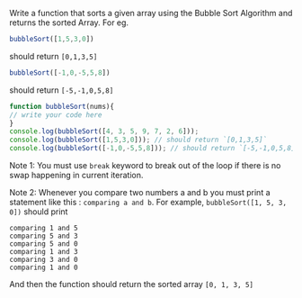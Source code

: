 Write a function that sorts a given array using the Bubble Sort Algorithm and returns the sorted Array.
For eg.
```js
bubbleSort([1,5,3,0])
```
should return `[0,1,3,5]`
```js
bubbleSort([-1,0,-5,5,8])
```
should return `[-5,-1,0,5,8]`


```js
function bubbleSort(nums){
// write your code here
}
console.log(bubbleSort([4, 3, 5, 9, 7, 2, 6]));
console.log(bubbleSort([1,5,3,0])); // should return `[0,1,3,5]`
console.log(bubbleSort([-1,0,-5,5,8])); // should return `[-5,-1,0,5,8]`

```
Note 1: You must use `break` keyword to break out of the loop if there is no swap happening in current iteration.

Note 2: Whenever you compare two numbers a and b you must print a statement like this : `comparing a and b`. For example, `bubbleSort([1, 5, 3, 0])`
should print
```
comparing 1 and 5
comparing 5 and 3
comparing 5 and 0
comparing 1 and 3
comparing 3 and 0
comparing 1 and 0
```
And then the function should  return the sorted array `[0, 1, 3, 5]`

